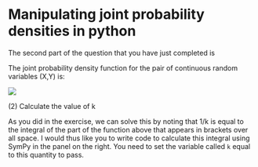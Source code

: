 # Manipulating joint probability densities in python

The second part of the question that you have just completed is

The joint probability density function for the pair of continuous random variables (X,Y) is:

![](https://render.githubusercontent.com/render/math?math=f(x,y)=k(x^2y^2%2Bxy^3)\quad\textrm{for}\quad\1<x<2\quad\textrm{and}\quad\0<y<3)

(2) Calculate the value of k

As you did in the exercise, we can solve this by noting that 1/k is equal to the integral of the part of the function above that appears in brackets over all space.  I would thus like you to write code to calculate this integral using SymPy in the panel on the right.  You need to set the variable called `k` equal to this quantity to pass.
